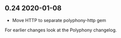 0.24 2020-01-08
---------------

* Move HTTP to separate polyphony-http gem

For earlier changes look at the Polyphony changelog.
